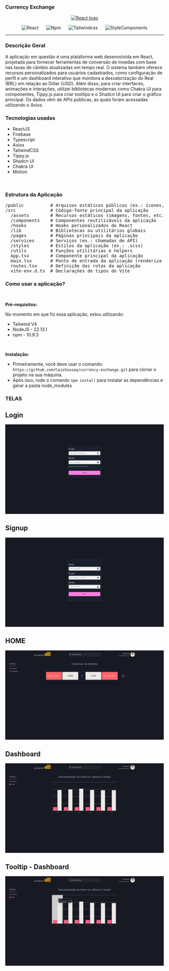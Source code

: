 ### Currency Exchange

<p align="center">
  <a href="http://nestjs.com/" target="blank"><img src="https://encrypted-tbn0.gstatic.com/images?q=tbn:ANd9GcRTokZliYkKkA5G-4WfbuaNpKj5f9PYnTUPLA&s" width="300" alt="React logo" /></a>
</p>

<p align="center">
  <img alt="React" src="https://img.shields.io/badge/react-%2320232a.svg?style=for-the-badge&logo=react&logoColor=%2361DAFB" hspace="10">
  <img alt="Npm" src="https://img.shields.io/badge/NPM-%23CB3837.svg?style=for-the-badge&logo=npm&logoColor=white" hspace="10">
  <img alt="Tailwindcss" src="https://img.shields.io/badge/tailwindcss-%2338B2AC.svg?style=for-the-badge&logo=tailwind-css&logoColor=white" hspace="10">
  <img alt="StyleComponents" src="https://img.shields.io/badge/styled--components-DB7093?style=for-the-badge&logo=styled-components&logoColor=white" hspace="10">
</p>

---

### Descrição Geral

A aplicação em questão é uma plataforma web desenvolvida em React, projetada para fornecer ferramentas de conversão de moedas com base nas taxas de câmbio atualizadas em tempo real. O sistema também oferece recursos personalizados para usuários cadastrados, como configuração de perfil e um dashboard interativo que monitora a desvalorização do Real (BRL) em relação ao Dólar (USD). Além disso, para criar interfaces, animações e interações, utilizei bibliotecas modernas como Chakra UI para componentes, Tippy.js para criar tooltips e o Shadcn UI para criar o gráfico principal. Os dados vêm de APIs públicas, as quais foram acessadas utilizando o Axios.

### Tecnologias usadas

- ReactJS
- Firebase
- Typescript
- Axios
- TailwindCSS
- Tippy.js
- Shadcn UI
- Chakra UI
- Motion

<br>

### Estrutura da Aplicação

<pre style="overflow-x: auto; max-width: 1000px; white-space: pre;">
/public          # Arquivos estáticos públicos (ex.: ícones, manifest.json, etc.)
/src             # Código-fonte principal da aplicação
  /assets        # Recursos estáticos (imagens, fontes, etc.)
  /components    # Componentes reutilizáveis da aplicação
  /hooks         # Hooks personalizados do React
  /lib           # Bibliotecas ou utilitários globais
  /pages         # Páginas principais da aplicação
  /services      # Serviços (ex.: chamadas de API)
  /styles        # Estilos da aplicação (ex.: .scss)
  /utils         # Funções utilitárias e helpers
  App.tsx        # Componente principal da aplicação
  main.tsx       # Ponto de entrada da aplicação (renderiza o App.tsx)
  routes.tsx     # Definição das rotas da aplicação
  vite-env.d.ts  # Declarações de tipos do Vite
</pre>

### Como usar a aplicação?

<br>

**Pré-requisitos:**

No momento em que fiz essa aplicação, estou utilizando:

- Tailwind V4
- NodeJS - 22.13.1
- npm - 10.9.3

<br>

**Instalação:**

- Primeiramente, você deve usar o comando: `https://github.com/CaioSousaa/currency-exchange.git` para clonar o projeto na sua máquina.
- Após isso, rode o comando `npm install` para instalar as dependências e gerar a pasta node_modules

### TELAS

## Login

![Tela Inicial](./.github/login.png)

## Signup

![Tela Inicial](./.github/signup.png)

## HOME

![Tela Inicial](./.github/home.png)

## Dashboard

![Tela Inicial](./.github/dashboard.png)

## Tooltip - Dashboard

![Tela Inicial](./.github/tooltip.png)
